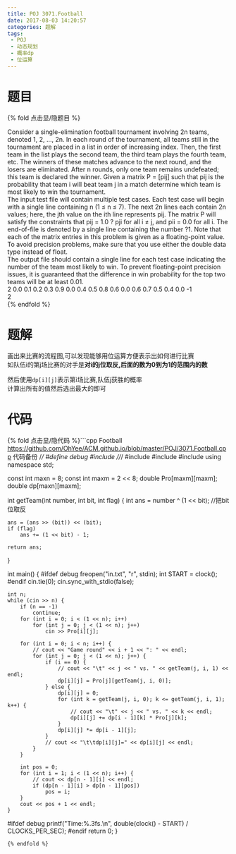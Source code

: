 ```yaml
---
title: POJ 3071.Football
date: 2017-08-03 14:20:57
categories: 题解
tags:
 - POJ
 - 动态规划
 - 概率dp
 - 位运算
---
```


# 题目

{% fold 点击显/隐题目 %}
<div class="oj"><div class="part" title="Description">
Consider a single-elimination football tournament involving 2n teams, denoted 1, 2, …, 2n. In each round of the tournament, all teams still in the tournament are placed in a list in order of increasing index. Then, the first team in the list plays the second team, the third team plays the fourth team, etc. The winners of these matches advance to the next round, and the losers are eliminated. After n rounds, only one team remains undefeated; this team is declared the winner.
Given a matrix P = [pij] such that pij is the probability that team i will beat team j in a match determine which team is most likely to win the tournament.

</div><div class="part" title="Input">
The input test file will contain multiple test cases. Each test case will begin with a single line containing n (1 ≤ n ≤ 7). The next 2n lines each contain 2n values; here, the jth value on the ith line represents pij. The matrix P will satisfy the constraints that pij = 1.0 ? pji for all i ≠ j, and pii = 0.0 for all i. The end-of-file is denoted by a single line containing the number ?1. Note that each of the matrix entries in this problem is given as a floating-point value. To avoid precision problems, make sure that you use either the double data type instead of float.

</div><div class="part" title="Output">
The output file should contain a single line for each test case indicating the number of the team most likely to win. To prevent floating-point precision issues, it is guaranteed that the difference in win probability for the top two teams will be at least 0.01.

</div><div class="samp"><div class="clear"></div><div class="input part" title="Sample Input">
2
0.0 0.1 0.2 0.3
0.9 0.0 0.4 0.5
0.8 0.6 0.0 0.6
0.7 0.5 0.4 0.0
-1

</div><div class="output part" title="Sample Output">
2

</div><div class="clear"></div></div></div>
{% endfold %}

<!--more-->
# 题解
画出来比赛的流程图,可以发现能够用位运算方便表示出如何进行比赛  
如队伍i的第j场比赛的对手是**对i的j位取反,后面的数为0到为1的范围内的数**  

然后使用`dp[i][j]`表示第i场比赛,队伍j获胜的概率  
计算出所有的值然后选出最大的即可  

# 代码
{% fold 点击显/隐代码 %}```cpp Football https://github.com/OhYee/ACM.github.io/blob/master/POJ/3071.Football.cpp 代码备份
/*/
#define debug
#include <ctime>
//*/
#include <cstdio>
#include <cstring>
#include <iostream>
using namespace std;

const int maxn = 8;
const int maxm = 2 << 8;
double Pro[maxm][maxm];
double dp[maxn][maxm];

int getTeam(int number, int bit, int flag) {
    int ans = number ^ (1 << bit); //把bit位取反

    ans = (ans >> (bit)) << (bit);
    if (flag)
        ans += (1 << bit) - 1;

    return ans;
}

int main() {
#ifdef debug
    freopen("in.txt", "r", stdin);
    int START = clock();
#endif
    cin.tie(0);
    cin.sync_with_stdio(false);

    int n;
    while (cin >> n) {
        if (n == -1)
            continue;
        for (int i = 0; i < (1 << n); i++)
            for (int j = 0; j < (1 << n); j++)
                cin >> Pro[i][j];

        for (int i = 0; i < n; i++) {
            // cout << "Game round" << i + 1 << ": " << endl;
            for (int j = 0; j < (1 << n); j++) {
                if (i == 0) {
                    // cout << "\t" << j << " vs. " << getTeam(j, i, 1) << endl;
                    dp[i][j] = Pro[j][getTeam(j, i, 0)];
                } else {
                    dp[i][j] = 0;
                    for (int k = getTeam(j, i, 0); k <= getTeam(j, i, 1); k++) {
                        // cout << "\t" << j << " vs. " << k << endl;
                        dp[i][j] += dp[i - 1][k] * Pro[j][k];
                    }
                    dp[i][j] *= dp[i - 1][j];
                }
                // cout << "\t\tdp[i][j]=" << dp[i][j] << endl;
            }
        }

        int pos = 0;
        for (int i = 1; i < (1 << n); i++) {
            // cout << dp[n - 1][i] << endl;
            if (dp[n - 1][i] > dp[n - 1][pos])
                pos = i;
        }
        cout << pos + 1 << endl;
    }

#ifdef debug
    printf("Time:%.3fs.\n", double(clock() - START) / CLOCKS_PER_SEC);
#endif
    return 0;
}
```
{% endfold %}